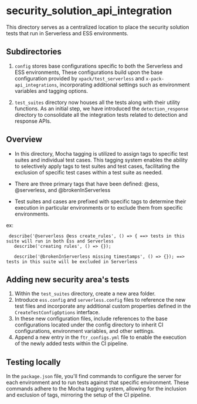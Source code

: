# security_solution_api_integration

This directory serves as a centralized location to place the security solution tests that run in Serverless and ESS environments.

## Subdirectories

1. `config` stores base configurations specific to both the Serverless and ESS environments, These configurations build upon the base configuration provided by `xpack/test_serverless` and `x-pack-api_integrations`, incorporating additional settings such as environment variables and tagging options.


2. `test_suites` directory now houses all the tests along with their utility functions. As an initial step,
we have introduced the `detection_response` directory to consolidate all the integration tests related to detection and response APIs.


## Overview

- In this directory, Mocha tagging is utilized to assign tags to specific test suites and individual test cases. This tagging system enables the ability to selectively apply tags to test suites and test cases, facilitating the exclusion of specific test cases within a test suite as needed.

- There are three primary tags that have been defined: @ess, @serverless, and @brokenInServerless

- Test suites and cases are prefixed with specific tags to determine their execution in particular environments or to exclude them from specific environments. 

ex:
```
 describe('@serverless @ess create_rules', () => { ==> tests in this suite will run in both Ess and Serverless
   describe('creating rules', () => {}); 

   describe('@brokenInServerless missing timestamps', () => {}); ==> tests in this suite will be excluded in Serverless

 ```

## Adding new security area's tests

1. Within the `test_suites` directory, create a new area folder.
2. Introduce `ess.config` and `serverless.config` files to reference the new test files and incorporate any additional custom properties defined in the `CreateTestConfigOptions` interface.
3. In these new configuration files, include references to the base configurations located under the config directory to inherit CI configurations, environment variables, and other settings.
4. Append a new entry in the `ftr_configs.yml` file to enable the execution of the newly added tests within the CI pipeline.


## Testing locally 

In the `package.json` file, you'll find commands to configure the server for each environment and to run tests against that specific environment. These commands adhere to the Mocha tagging system, allowing for the inclusion and exclusion of tags, mirroring the setup of the CI pipeline.






